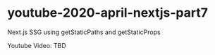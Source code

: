 # youtube-2020-april-nextjs-part7
Next.js SSG using getStaticPaths and getStaticProps

Youtube Video: TBD
